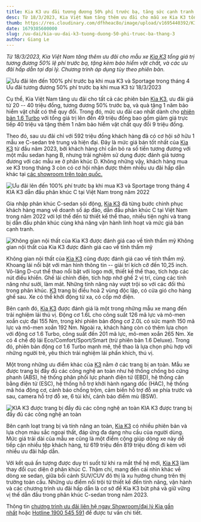 ```yaml
---
title: Kia K3 ưu đãi tương đương 50% phí trước bạ, tăng sức cạnh tranh với các mẫu xe trong phân khúc C-sedan
desc: Từ 18/3/2023, Kia Việt Nam tăng thêm ưu đãi cho mẫu xe Kia K3 tổng giá trị tương đương 50% lệ phí trước bạ, tặng kèm bảo hiểm vật chất, và các ưu đãi hấp dẫn tại đại lý. Chương trình áp dụng tùy theo phiên bản.
thumb: https://res.cloudinary.com/dfhheac8o/image/upload/v1695440392/KIA/KIA%20Posts/kia-k3-uu-dai-50-phi-truoc-ba_olo39j.webp
date: 1679385600000
slug: /uu-dai/kia-uu-dai-k3-tuong-duong-50-phi-truoc-ba-thang-3
author: Giang Le
---
```


_Từ 18/3/2023, Kia Việt Nam tăng thêm ưu đãi cho mẫu xe [Kia K3](https://thenewk3.kiavietnam.com.vn/) tổng giá trị tương đương 50% lệ phí trước bạ, tặng kèm bảo hiểm vật chất, và các ưu đãi hấp dẫn tại đại lý. Chương trình áp dụng tùy theo phiên bản._

<div class="post-img-wrapper" style={{aspectRatio:1.776}}>
<Image src="https://res.cloudinary.com/dfhheac8o/image/upload/v1695425410/KIA/KIA%20Posts/kia-k3-uu-dai-tuong-giam-50-phan-tram-phi-truoc-ba_amk1me.webp" alt="Ưu đãi lên đến 100% phí trước bạ khi mua K3 và Sportage trong tháng 4" fill={true} />
<span class="post-img-title">Ưu đãi tương đương 50% phí trước bạ khi mua K3 từ 18/3/2023</span>
</div>

Cụ thể, Kia Việt Nam tăng ưu đãi cho tất cả các phiên bản [Kia K3](https://thenewk3.kiavietnam.com.vn/), ưu đãi giá từ 20 -- 40 triệu đồng, tương đương 50% trước bạ, và quà tặng 1 năm bảo hiểm vật chất có thể quy đổi. Trong đó, mức ưu đãi cao nhất dành cho [phiên bản 1.6 Turbo](https://thenewk3.kiavietnam.com.vn/) với tổng giá trị lên đến 49 triệu đồng bao gồm giảm giá trực tiếp 40 triệu và tặng thêm 1 năm bảo hiểm vật chất quy đổi 9 triệu đồng.

Theo đó, sau ưu đãi chỉ với 592 triệu đồng khách hàng đã có cơ hội sở hữu 1 mẫu xe C-sedan trẻ trung và hiện đại. Đây là mức giá bán tốt nhất của [Kia K3](https://thenewk3.kiavietnam.com.vn/) từ đầu năm 2023, bởi khách hàng chỉ cần bỏ ra số tiền tương đương với một mẫu sedan hạng B, nhưng trải nghiệm sử dụng được đánh giá tương đương với các mẫu xe ở phân khúc D. Không những vậy, khách hàng mua xe K3 trong tháng 3 còn có cơ hội nhận được thêm nhiều ưu đãi hấp dẫn khác tại [các showroom trên toàn quốc.](https://kiavietnam.com.vn/dai-ly)

<div class="post-img-wrapper" style={{aspectRatio:1.776}}>
<Image src="https://res.cloudinary.com/dfhheac8o/image/upload/v1695425411/KIA/KIA%20Posts/kia-k3-uu-dai-phi-truoc-ba_nde9iv.webp" alt="Ưu đãi lên đến 100% phí trước bạ khi mua K3 và Sportage trong tháng 4" fill={true} />
<span class="post-img-title">KIA K3 dẫn đầu phân khúc C tại Việt Nam trong năm 2022</span>
</div>

Gia nhập phân khúc C-sedan sôi động, [Kia K3](https://thenewk3.kiavietnam.com.vn/) đã từng bước chinh phục khách hàng mang về doanh số áp đảo, dẫn đầu phân khúc C tại Việt Nam trong năm 2022 với lợi thế đến từ thiết kế thể thao, nhiều tiện nghi và trang bị dẫn đầu phân khúc cùng khả năng vận hành linh hoạt và mức giá bán cạnh tranh.

<div class="post-img-wrapper" style={{aspectRatio:1.776}}>
<Image src="https://res.cloudinary.com/dfhheac8o/image/upload/v1695425411/KIA/KIA%20Posts/kia-k3-noi-that_uljq7p.webp" alt="Không gian nội thất của Kia K3 được đánh giá cao về tính thẩm mỹ" fill={true} />
<span class="post-img-title">Không gian nội thất của Kia K3 được đánh giá cao về tính thẩm mỹ</span>
</div>

Không gian nội thất của [Kia K3](https://thenewk3.kiavietnam.com.vn/) cũng được đánh giá cao về tính thẩm mỹ. Khoang lái nổi bật với màn hình thông tin -- giải trí kích cỡ đến 10,25 inch. Vô-lăng D-cut thể thao nổi bật với logo mới, thiết kế thể thao, tích hợp các nút điều khiển. Ghế lái chỉnh điện, tích hợp nhớ ghế 2 vị trí, cùng các tính năng như sưởi, làm mát. Những tính năng này vượt trội so với các đối thủ trong phân khúc. [K3](https://thenewk3.kiavietnam.com.vn/) trang bị điều hoà 2 vùng độc lập, có cửa gió cho hàng ghế sau. Xe có thể khởi động từ xa, có cốp mở điện.

Bên cạnh đó, [Kia K3](https://thenewk3.kiavietnam.com.vn/) được đánh giá là một trong những mẫu xe mang đến trải nghiệm lái thú vị. Động cơ 1.6L cho công suất 126 mã lực và mô-men xoắn cực đại 155 Nm, trong khi phiên bản động cơ 2.0L có sức mạnh 150 mã lực và mô-men xoắn 192 Nm. Ngoài ra, khách hàng còn có thêm lựa chọn với động cơ 1.6 Turbo, công suất đến 201 mã lực, mô-men xoắn 265 Nm. Xe có 4 chế độ lái Eco/Comfort/Sport/Smart (trừ phiên bản 1.6 Deluxe). Trong đó, phiên bản động cơ 1.6 Turbo mạnh mẽ, thể thao là lựa chọn phù hợp với những người trẻ, yêu thích trải nghiệm lái phấn khích, thú vị.

Một trong những ưu điểm khác của [K3](https://thenewk3.kiavietnam.com.vn/) nằm ở các trang bị an toàn. Mẫu xe được trang bị đầy đủ các công nghệ an toàn như hệ thống chống bó cứng phanh (ABS), hệ thống phân phối lực phanh điện tử (EBD), hệ thống cân bằng điện tử (ESC), hệ thống hỗ trợ khởi hành ngang dốc (HAC), hệ thống mã hóa động cơ, cảnh báo chống trộm, cảm biến hỗ trợ đỗ xe phía trước và sau, camera hỗ trợ đỗ xe, 6 túi khí, cảnh báo điểm mù (BSW).

<div class="post-img-wrapper" style={{aspectRatio:1.776}}>
<Image src="https://res.cloudinary.com/dfhheac8o/image/upload/v1695425411/KIA/KIA%20Posts/kia-k3-tinh-nang-an-toan_wv328y.webp" alt="KIA K3 được trang bị đầy đủ các công nghệ an toàn" fill={true} />
<span class="post-img-title">KIA K3 được trang bị đầy đủ các công nghệ an toàn</span>
</div>

Bên cạnh loạt trang bị và tính năng an toàn, [Kia K3](https://thenewk3.kiavietnam.com.vn/) có nhiều phiên bản và lựa chọn màu sắc ngoại thất, đáp ứng đa dạng nhu cầu của người dùng. Mức giá trải dài của mẫu xe cũng là một điểm cộng giúp dòng xe này dễ tiếp cận nhiều tệp khách hàng, từ 619 triệu đến 819 triệu đồng đi kèm với nhiều ưu đãi hấp dẫn.

Với kết quả ấn tượng được duy trì suốt từ khi ra mắt thế hệ mới, [Kia K3](https://thenewk3.kiavietnam.com.vn/) làm thay đổi cục diện ở phân khúc C. Thậm chí, mang đến cái nhìn khác về dòng xe sedan, giữa bối cảnh SUV/CUV đô thị là xu hướng chung trên thị trường toàn cầu. Những ưu điểm nổi trội từ thiết kế đến tính năng, vận hành và các chương trình ưu đãi hấp dẫn là cơ sở để Kia K3 bứt phá và giữ vững vị thế dẫn đầu trong phân khúc C-sedan trong năm 2023.

Thông tin [chương trình ưu đãi liên hệ ngay Showroom/đại lý Kia gần nhất](https://kiavietnam.com.vn/lien-he) hoặc [Hotline 1900 545 591](https://kiavietnam.com.vn/lien-he) để được tư vấn chi tiết.
